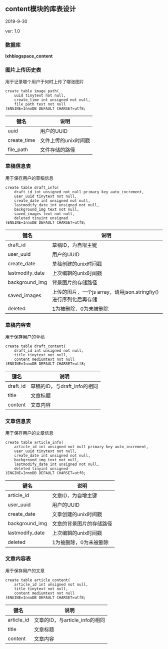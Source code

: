 ## content模块的库表设计

2019-9-30

ver: 1.0

### 数据库

**lxhblogspace_content**

### 图片上传历史表

用于记录哪个用户于何时上传了哪张图片

```mysql
create table image_path(
    uuid tinytext not null,
    create_time int unsigned not null,
    file_path text not null
)ENGINE=InnoDB DEFAULT CHARSET=utf8;
```

| 键名        | 说明                 |
| ----------- | -------------------- |
| uuid        | 用户的UUID           |
| create_time | 文件上传的unix时间戳 |
| file_path   | 文件存储的路径       |

### 草稿信息表

用于保存用户的草稿信息

```mysql
create table draft_info(
    draft_id int unsigned not null primary key auto_increment,
    user_uuid tinytext not null,
    create_date int unsigned not null,
    lastmodify_date int unsigned not null,
    background_img text not null,
    saved_images text not null,
    deleted tinyint unsigned
)ENGINE=InnoDB DEFAULT CHARSET=utf8;
```

| 键名            | 说明                                                         |
| --------------- | ------------------------------------------------------------ |
| draft_id        | 草稿ID，为自增主键                                           |
| user_uuid       | 用户的UUID                                                   |
| create_date     | 草稿创建的unix时间戳                                         |
| lastmodify_date | 上次编辑的unix时间戳                                         |
| background_img  | 背景图片的存储路径                                           |
| saved_images    | 上传的图片，一个js array，请用json.stringfiy()进行序列化后再存储 |
| deleted         | 1为被删除，0为未被删除                                       |

### 草稿内容表

用于保存用户的草稿

```mysql
create table draft_content(
    draft_id int unsigned not null,
    title tinytext not null,
    content mediumtext not null
)ENGINE=InnoDB DEFAULT CHARSET=utf8;
```

| 键名     | 说明                         |
| -------- | ---------------------------- |
| draft_id | 草稿的ID，与draft_info的相同 |
| title    | 文章标题                     |
| content  | 文章内容                     |

### 文章信息表

用于保存用户的文章信息

```mysql
create table article_info(
    article_id int unsigned not null primary key auto_increment,
    user_uuid tinytext not null,
    create_date int unsigned not null,
    background_img text not null,
    lastmodify_date int unsigned not null,
    deleted tinyint unsigned
)ENGINE=InnoDB DEFAULT CHARSET=utf8;
```

| 键名            | 说明                     |
| --------------- | ------------------------ |
| article_id      | 文章ID，为自增主键       |
| user_uuid       | 用户的UUID               |
| create_date     | 文章创建的unix时间戳     |
| background_img  | 文章的背景图片的存储路径 |
| lastmodify_date | 上次编辑的unix时间戳     |
| deleted         | 1为被删除，0为未被删除   |

### 文章内容表

用于保存用户的文章

```mysql
create table article_content(
    article_id int unsigned not null,
    title tinytext not null,
    content mediumtext not null
)ENGINE=InnoDB DEFAULT CHARSET=utf8;
```

| 键名       | 说明                           |
| ---------- | ------------------------------ |
| article_id | 文章的ID，与article_info的相同 |
| title      | 文章标题                       |
| content    | 文章内容                       |